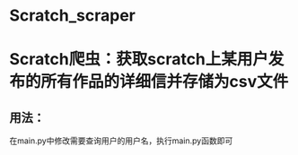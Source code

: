 # Scratch_scraper
# Scratch爬虫：获取scratch上某用户发布的所有作品的详细信并存储为csv文件

## 用法：
在main.py中修改需要查询用户的用户名，执行main.py函数即可
